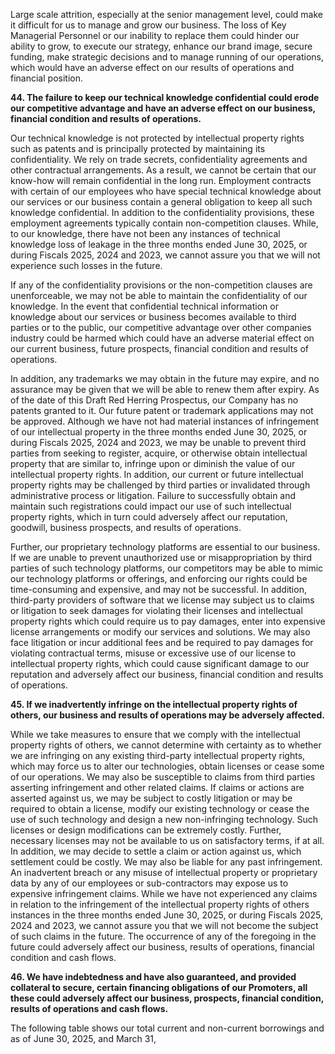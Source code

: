 Large scale attrition, especially at the senior management level, could make it difficult for us to manage and grow our business. The loss of Key Managerial Personnel or our inability to replace them could hinder our ability to grow, to execute our strategy, enhance our brand image, secure funding, make strategic decisions and to manage running of our operations, which would have an adverse effect on our results of operations and financial position.

**44. The failure to keep our technical knowledge confidential could erode our competitive advantage and have an adverse effect on our business, financial condition and results of operations.**

Our technical knowledge is not protected by intellectual property rights such as patents and is principally protected by maintaining its confidentiality. We rely on trade secrets, confidentiality agreements and other contractual arrangements. As a result, we cannot be certain that our know-how will remain confidential in the long run. Employment contracts with certain of our employees who have special technical knowledge about our services or our business contain a general obligation to keep all such knowledge confidential. In addition to the confidentiality provisions, these employment agreements typically contain non-competition clauses. While, to our knowledge, there have not been any instances of technical knowledge loss of leakage in the three months ended June 30, 2025, or during Fiscals 2025, 2024 and 2023, we cannot assure you that we will not experience such losses in the future.

If any of the confidentiality provisions or the non-competition clauses are unenforceable, we may not be able to maintain the confidentiality of our knowledge. In the event that confidential technical information or knowledge about our services or business becomes available to third parties or to the public, our competitive advantage over other companies industry could be harmed which could have an adverse material effect on our current business, future prospects, financial condition and results of operations.

In addition, any trademarks we may obtain in the future may expire, and no assurance may be given that we will be able to renew them after expiry. As of the date of this Draft Red Herring Prospectus, our Company has no patents granted to it. Our future patent or trademark applications may not be approved. Although we have not had material instances of infringement of our intellectual property in the three months ended June 30, 2025, or during Fiscals 2025, 2024 and 2023, we may be unable to prevent third parties from seeking to register, acquire, or otherwise obtain intellectual property that are similar to, infringe upon or diminish the value of our intellectual property rights. In addition, our current or future intellectual property rights may be challenged by third parties or invalidated through administrative process or litigation. Failure to successfully obtain and maintain such registrations could impact our use of such intellectual property rights, which in turn could adversely affect our reputation, goodwill, business prospects, and results of operations.

Further, our proprietary technology platforms are essential to our business. If we are unable to prevent unauthorized use or misappropriation by third parties of such technology platforms, our competitors may be able to mimic our technology platforms or offerings, and enforcing our rights could be time-consuming and expensive, and may not be successful. In addition, third-party providers of software that we license may subject us to claims or litigation to seek damages for violating their licenses and intellectual property rights which could require us to pay damages, enter into expensive license arrangements or modify our services and solutions. We may also face litigation or incur additional fees and be required to pay damages for violating contractual terms, misuse or excessive use of our license to intellectual property rights, which could cause significant damage to our reputation and adversely affect our business, financial condition and results of operations.

**45. If we inadvertently infringe on the intellectual property rights of others, our business and results of operations may be adversely affected.**

While we take measures to ensure that we comply with the intellectual property rights of others, we cannot determine with certainty as to whether we are infringing on any existing third-party intellectual property rights, which may force us to alter our technologies, obtain licenses or cease some of our operations. We may also be susceptible to claims from third parties asserting infringement and other related claims. If claims or actions are asserted against us, we may be subject to costly litigation or may be required to obtain a license, modify our existing technology or cease the use of such technology and design a new non-infringing technology. Such licenses or design modifications can be extremely costly. Further, necessary licenses may not be available to us on satisfactory terms, if at all. In addition, we may decide to settle a claim or action against us, which settlement could be costly. We may also be liable for any past infringement. An inadvertent breach or any misuse of intellectual property or proprietary data by any of our employees or sub-contractors may expose us to expensive infringement claims. While we have not experienced any claims in relation to the infringement of the intellectual property rights of others instances in the three months ended June 30, 2025, or during Fiscals 2025, 2024 and 2023, we cannot assure you that we will not become the subject of such claims in the future. The occurrence of any of the foregoing in the future could adversely affect our business, results of operations, financial condition and cash flows.

**46. We have indebtedness and have also guaranteed, and provided collateral to secure, certain financing obligations of our Promoters, all these could adversely affect our business, prospects, financial condition, results of operations and cash flows.**

The following table shows our total current and non-current borrowings and as of June 30, 2025, and March 31,